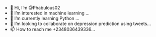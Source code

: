 - 👋 Hi, I’m @Phabulous02
- 👀 I’m interested in machine learning ...
- 🌱 I’m currently learning Python ...
- 💞️ I’m looking to collaborate on depression prediction using tweets...
- 📫 How to reach me +2348036439336...

<!---
Phabulous02/Phabulous02 is a ✨ special ✨ repository because its `README.md` (this file) appears on your GitHub profile.
You can click the Preview link to take a look at your changes.
--->
